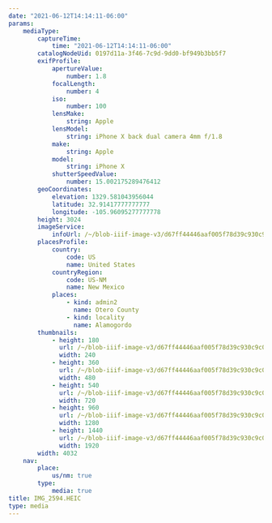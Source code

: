 ```yaml
---
date: "2021-06-12T14:14:11-06:00"
params:
    mediaType:
        captureTime:
            time: "2021-06-12T14:14:11-06:00"
        catalogNodeUid: 0197d11a-3f46-7c9d-9dd0-bf949b3bb5f7
        exifProfile:
            apertureValue:
                number: 1.8
            focalLength:
                number: 4
            iso:
                number: 100
            lensMake:
                string: Apple
            lensModel:
                string: iPhone X back dual camera 4mm f/1.8
            make:
                string: Apple
            model:
                string: iPhone X
            shutterSpeedValue:
                number: 15.002175289476412
        geoCoordinates:
            elevation: 1329.581043956044
            latitude: 32.91417777777777
            longitude: -105.96095277777778
        height: 3024
        imageService:
            infoUrl: /~/blob-iiif-image-v3/d67ff44446aaf005f78d39c930c9c0c4f940e9117afa61ccc71e73d9b7868399/info.json
        placesProfile:
            country:
                code: US
                name: United States
            countryRegion:
                code: US-NM
                name: New Mexico
            places:
                - kind: admin2
                  name: Otero County
                - kind: locality
                  name: Alamogordo
        thumbnails:
            - height: 180
              url: /~/blob-iiif-image-v3/d67ff44446aaf005f78d39c930c9c0c4f940e9117afa61ccc71e73d9b7868399/full/240%2C180/0/default.jpg
              width: 240
            - height: 360
              url: /~/blob-iiif-image-v3/d67ff44446aaf005f78d39c930c9c0c4f940e9117afa61ccc71e73d9b7868399/full/480%2C360/0/default.jpg
              width: 480
            - height: 540
              url: /~/blob-iiif-image-v3/d67ff44446aaf005f78d39c930c9c0c4f940e9117afa61ccc71e73d9b7868399/full/720%2C540/0/default.jpg
              width: 720
            - height: 960
              url: /~/blob-iiif-image-v3/d67ff44446aaf005f78d39c930c9c0c4f940e9117afa61ccc71e73d9b7868399/full/1280%2C960/0/default.jpg
              width: 1280
            - height: 1440
              url: /~/blob-iiif-image-v3/d67ff44446aaf005f78d39c930c9c0c4f940e9117afa61ccc71e73d9b7868399/full/1920%2C1440/0/default.jpg
              width: 1920
        width: 4032
    nav:
        place:
            us/nm: true
        type:
            media: true
title: IMG_2594.HEIC
type: media
---
```

